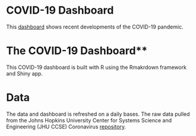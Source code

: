 # COVID-19 Dashboard 
This [dashboard](https://nguyenquocduong.shinyapps.io/NCKH/) shows recent developments of the COVID-19 pandemic.

# The COVID-19 Dashboard**

This COVID-19 dashboard is built with R using the Rmakrdown framework and Shiny app.

# Data

The data and dashboard is refreshed on a daily bases. The raw data pulled from the Johns Hopkins University Center for Systems Science and Engineering (JHU CCSE) Coronavirus [repository](https://github.com/CSSEGISandData/COVID-19).

